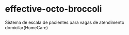 # effective-octo-broccoli
Sistema de escala de pacientes para vagas de atendimento domicilar(HomeCare)
